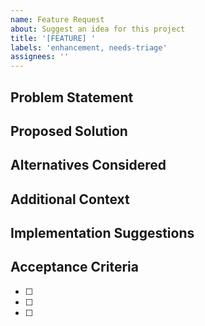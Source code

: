 ```yaml
---
name: Feature Request
about: Suggest an idea for this project
title: '[FEATURE] '
labels: 'enhancement, needs-triage'
assignees: ''
---
```


## Problem Statement
<!-- A clear and concise description of what the problem is. Ex. I'm always frustrated when [...] -->

## Proposed Solution
<!-- A clear and concise description of what you want to happen -->

## Alternatives Considered
<!-- A clear and concise description of any alternative solutions or features you've considered -->

## Additional Context
<!-- Add any other context, mockups, or screenshots about the feature request here -->

## Implementation Suggestions
<!-- If you have specific implementation ideas, please share them here -->

## Acceptance Criteria
<!-- Define what needs to be true for this feature to be considered complete -->
- [ ]
- [ ]
- [ ]
